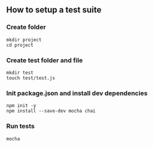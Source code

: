 ## How to setup a test suite

### Create folder

```
mkdir project
cd project
```

### Create test folder and file

```
mkdir test
touch test/test.js
```

### Init package.json and install dev dependencies

```
npm init -y
npm install --save-dev mocha chai
```

### Run tests

```
mocha
```
